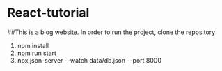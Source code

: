 # React-tutorial
##This is a blog website.
In order to run the project, clone the repository
1. npm install
2. npm run start
3. npx json-server --watch data/db.json --port 8000
